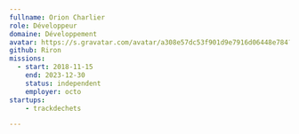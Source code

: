 ```yaml
---
fullname: Orion Charlier
role: Développeur
domaine: Développement
avatar: https://s.gravatar.com/avatar/a308e57dc53f901d9e7916d06448e784?size=496&default=retro
github: Riron
missions:
  - start: 2018-11-15
    end: 2023-12-30
    status: independent
    employer: octo
startups:
    - trackdechets

---
```

